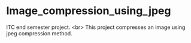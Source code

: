 # Image_compression_using_jpeg
ITC end semester project. <br\>
This project compresses an image using jpeg compression method.
